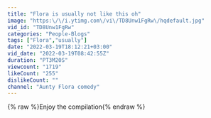 ```yaml
---
title: "Flora is usually not like this oh"
image: "https:\/\/i.ytimg.com\/vi\/TD8Unw1FgRw\/hqdefault.jpg"
vid_id: "TD8Unw1FgRw"
categories: "People-Blogs"
tags: ["Flora","usually"]
date: "2022-03-19T18:12:21+03:00"
vid_date: "2022-03-19T08:42:55Z"
duration: "PT3M20S"
viewcount: "1719"
likeCount: "255"
dislikeCount: ""
channel: "Aunty Flora comedy"
---
```

{% raw %}Enjoy the compilation{% endraw %}
